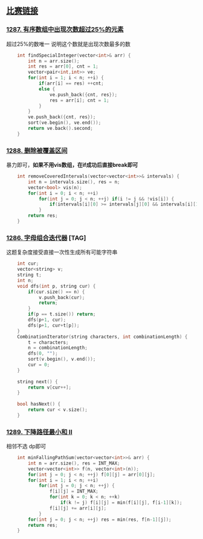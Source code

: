 ## [比赛链接]()


### [1287. 有序数组中出现次数超过25%的元素](https://leetcode.cn/problems/element-appearing-more-than-25-in-sorted-array/)

超过25%的数唯一 说明这个数就是出现次数最多的数

```c++
    int findSpecialInteger(vector<int>& arr) {
        int n = arr.size();
        int res = arr[0], cnt = 1;
        vector<pair<int,int>> ve;
        for(int i = 1; i < n; ++i) {
            if(arr[i] == res) ++cnt;
            else {
                ve.push_back({cnt, res});
                res = arr[i]; cnt = 1;
            }
        }
        ve.push_back({cnt, res});
        sort(ve.begin(), ve.end());
        return ve.back().second;
    }
```


### [1288. 删除被覆盖区间](https://leetcode.cn/problems/remove-covered-intervals/)

暴力即可，**如果不用vis数组，在if成功后直接break即可**

```c++
    int removeCoveredIntervals(vector<vector<int>>& intervals) {
        int n = intervals.size(), res = n;
        vector<bool> vis(n);
        for(int i = 0; i < n; ++i)
            for(int j = 0; j < n; ++j) if(i != j && !vis[i]) {
                if(intervals[i][0] >= intervals[j][0] && intervals[i][1] <= intervals[j][1]) --res, vis[i] = true;
            }
        return res;
    }
```

### [1286. 字母组合迭代器](https://leetcode.cn/problems/iterator-for-combination/) [TAG]

这题复杂度接受直接一次性生成所有可能字符串

```c++
    int cur;
    vector<string> v;
    string t;
    int n;
    void dfs(int p, string cur) {
        if(cur.size() == n) {
            v.push_back(cur);
            return;
        }
        if(p == t.size()) return;
        dfs(p+1, cur);
        dfs(p+1, cur+t[p]);
    }
    CombinationIterator(string characters, int combinationLength) {
        t = characters;
        n = combinationLength;
        dfs(0, "");
        sort(v.begin(), v.end());
        cur = 0;
    }
    
    string next() {
        return v[cur++];
    }
    
    bool hasNext() {
        return cur < v.size();
    }
```

### [1289. 下降路径最小和  II](https://leetcode.cn/problems/minimum-falling-path-sum-ii/)

相邻不选 dp即可

```c++
    int minFallingPathSum(vector<vector<int>>& arr) {
        int n = arr.size(), res = INT_MAX;
        vector<vector<int>> f(n, vector<int>(n));
        for(int j = 0; j < n; ++j) f[0][j] = arr[0][j];
        for(int i = 1; i < n; ++i)
            for(int j = 0; j < n; ++j) {
                f[i][j] = INT_MAX;
                for(int k = 0; k < n; ++k)
                    if(k != j) f[i][j] = min(f[i][j], f[i-1][k]);
                f[i][j] += arr[i][j];
            }
        for(int j = 0; j < n; ++j) res = min(res, f[n-1][j]);
        return res;
    }
```
